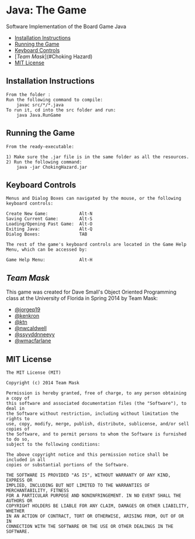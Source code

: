 # Java: The Game

Software Implementation of the Board Game Java

- [Installation Instructions](#Instructions)
- [Running the Game](#Running)
- [Keyboard Controls](#Keyboard)
- [*Team Mask*](#Choking Hazard)
- [MIT License](#MIT)

## Installation Instructions<a name = "Instructions"/>
	
	From the folder : 
	Run the following command to compile: 
		javac src/*/*.java
	To run it, cd into the src folder and run: 
		java Java.RunGame
		
## Running the Game<a name="Running"/>

	From the ready-executable:
	
	1) Make sure the .jar file is in the same folder as all the resources. 
	2) Run the following command: 
		java -jar ChokingHazard.jar

## Keyboard Controls<a name="Keyboard"/>

	Menus and Dialog Boxes can navigated by the mouse, or the following keyboard controls:
	
	Create New Game:			Alt-N
	Saving Current Game:		Alt-S
	Loading/Opening Past Game:	Alt-O
	Exiting Java:				Alt-Q
	Dialog Boxes:				TAB
	
	The rest of the game's keyboard controls are located in the Game Help Menu, which can be accessed by:
	
	Game Help Menu:				Alt-H
	
	
## *Team Mask*<a name="Team Mask"/>

This game was created for Dave Small's Object Oriented Programming class at the University of Florida in Spring 2014 by Team Mask:

- [@jorgep19](https://github.com/jorgep19)
- [@kenkron](https://github.com/kenkron)
- [@ktn](https://github.com/ktn)
- [@nwcaldwell](https://github.com/nwcaldwell)
- [@ssyyddnneeyy](https://github.com/ssyyddnneeyy)
- [@wmacfarlane](https://github.com/wmacfarlane)

## MIT License<a name="MIT"/>

    The MIT License (MIT)
    
    Copyright (c) 2014 Team Mask
    
    Permission is hereby granted, free of charge, to any person obtaining a copy of
    this software and associated documentation files (the "Software"), to deal in
    the Software without restriction, including without limitation the rights to
    use, copy, modify, merge, publish, distribute, sublicense, and/or sell copies of
    the Software, and to permit persons to whom the Software is furnished to do so,
    subject to the following conditions:
    
    The above copyright notice and this permission notice shall be included in all
    copies or substantial portions of the Software.
    
    THE SOFTWARE IS PROVIDED "AS IS", WITHOUT WARRANTY OF ANY KIND, EXPRESS OR
    IMPLIED, INCLUDING BUT NOT LIMITED TO THE WARRANTIES OF MERCHANTABILITY, FITNESS
    FOR A PARTICULAR PURPOSE AND NONINFRINGEMENT. IN NO EVENT SHALL THE AUTHORS OR
    COPYRIGHT HOLDERS BE LIABLE FOR ANY CLAIM, DAMAGES OR OTHER LIABILITY, WHETHER
    IN AN ACTION OF CONTRACT, TORT OR OTHERWISE, ARISING FROM, OUT OF OR IN
    CONNECTION WITH THE SOFTWARE OR THE USE OR OTHER DEALINGS IN THE SOFTWARE.
